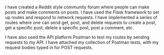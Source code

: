 I have created a Reddit style community forum where people can make posts and make comments on posts. I have used the Flask framework to set up routes and respond to network requests. I have implemented a series of routes where one can send get, post, and delete requests to create a post, get a specific post, delete a specific post, post a comment, etc.

I have also used the API platform Postman to test my routes by sending requests to my API. I have attached my collection of Postman tests, with my request bodies typed in for POST requests.

